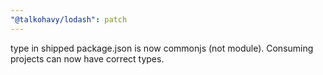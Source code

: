 ```yaml
---
"@talkohavy/lodash": patch
---
```


type in shipped package.json is now commonjs (not module). Consuming projects can now have correct types.
